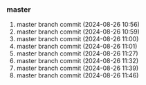 ### master 

1. master branch commit (2024-08-26 10:56)
2. master branch commit (2024-08-26 10:59)
3. master branch commit (2024-08-26 11:00)
4. master branch commit (2024-08-26 11:01)
5. master branch commit (2024-08-26 11:27)
6. master branch commit (2024-08-26 11:32)
7. master branch commit (2024-08-26 11:39)
8. master branch commit (2024-08-26 11:46)
